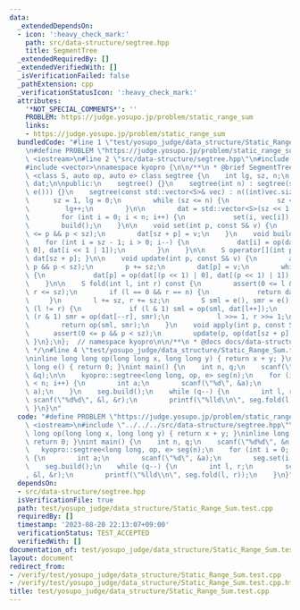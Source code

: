 ```yaml
---
data:
  _extendedDependsOn:
  - icon: ':heavy_check_mark:'
    path: src/data-structure/segtree.hpp
    title: SegmentTree
  _extendedRequiredBy: []
  _extendedVerifiedWith: []
  _isVerificationFailed: false
  _pathExtension: cpp
  _verificationStatusIcon: ':heavy_check_mark:'
  attributes:
    '*NOT_SPECIAL_COMMENTS*': ''
    PROBLEM: https://judge.yosupo.jp/problem/static_range_sum
    links:
    - https://judge.yosupo.jp/problem/static_range_sum
  bundledCode: "#line 1 \"test/yosupo_judge/data_structure/Static_Range_Sum.test.cpp\"\
    \n#define PROBLEM \"https://judge.yosupo.jp/problem/static_range_sum\"\n#include\
    \ <iostream>\n#line 2 \"src/data-structure/segtree.hpp\"\n#include <cassert>\n\
    #include <vector>\nnamespace kyopro {\n\n/**\n * @brief SegmentTree\n */\ntemplate\
    \ <class S, auto op, auto e> class segtree {\n    int lg, sz, n;\n    std::vector<S>\
    \ dat;\n\npublic:\n    segtree() {}\n    segtree(int n) : segtree(std::vector<S>(n,\
    \ e())) {}\n    segtree(const std::vector<S>& vec) : n((int)vec.size()) {\n  \
    \      sz = 1, lg = 0;\n        while (sz <= n) {\n            sz <<= 1;\n   \
    \         lg++;\n        }\n\n        dat = std::vector<S>(sz << 1, e());\n\n\
    \        for (int i = 0; i < n; i++) {\n            set(i, vec[i]);\n        }\n\
    \        build();\n    }\n\n    void set(int p, const S& v) {\n        assert(0\
    \ <= p && p < sz);\n        dat[sz + p] = v;\n    }\n    void build() {\n    \
    \    for (int i = sz - 1; i > 0; i--) {\n            dat[i] = op(dat[i << 1 |\
    \ 0], dat[i << 1 | 1]);\n        }\n    }\n\n    S operator[](int p) const { return\
    \ dat[sz + p]; }\n\n    void update(int p, const S& v) {\n        assert(0 <=\
    \ p && p < sz);\n        p += sz;\n        dat[p] = v;\n        while (p >>= 1)\
    \ {\n            dat[p] = op(dat[(p << 1) | 0], dat[(p << 1) | 1]);\n        }\n\
    \    }\n\n    S fold(int l, int r) const {\n        assert(0 <= l && l <= r &&\
    \ r <= sz);\n        if (l == 0 && r == n) {\n            return dat[1];\n   \
    \     }\n        l += sz, r += sz;\n        S sml = e(), smr = e();\n        while\
    \ (l != r) {\n            if (l & 1) sml = op(sml, dat[l++]);\n            if\
    \ (r & 1) smr = op(dat[--r], smr);\n            l >>= 1, r >>= 1;\n        }\n\
    \        return op(sml, smr);\n    }\n    void apply(int p, const S& v) {\n  \
    \      assert(0 <= p && p < sz);\n        update(p, op(dat[sz + p], v));\n   \
    \ }\n};\n};  // namespace kyopro\n\n/**\n * @docs docs/data-structure/segtree.md\n\
    \ */\n#line 4 \"test/yosupo_judge/data_structure/Static_Range_Sum.test.cpp\"\n\
    \ninline long long op(long long x, long long y) { return x + y; }\ninline long\
    \ long e() { return 0; }\nint main() {\n    int n, q;\n    scanf(\"%d%d\", &n,\
    \ &q);\n\n    kyopro::segtree<long long, op, e> seg(n);\n    for (int i = 0; i\
    \ < n; i++) {\n        int a;\n        scanf(\"%d\", &a);\n        seg.set(i,\
    \ a);\n    }\n    seg.build();\n    while (q--) {\n        int l, r;\n       \
    \ scanf(\"%d%d\", &l, &r);\n        printf(\"%lld\\n\", seg.fold(l, r));\n   \
    \ }\n}\n"
  code: "#define PROBLEM \"https://judge.yosupo.jp/problem/static_range_sum\"\n#include\
    \ <iostream>\n#include \"../../../src/data-structure/segtree.hpp\"\n\ninline long\
    \ long op(long long x, long long y) { return x + y; }\ninline long long e() {\
    \ return 0; }\nint main() {\n    int n, q;\n    scanf(\"%d%d\", &n, &q);\n\n \
    \   kyopro::segtree<long long, op, e> seg(n);\n    for (int i = 0; i < n; i++)\
    \ {\n        int a;\n        scanf(\"%d\", &a);\n        seg.set(i, a);\n    }\n\
    \    seg.build();\n    while (q--) {\n        int l, r;\n        scanf(\"%d%d\"\
    , &l, &r);\n        printf(\"%lld\\n\", seg.fold(l, r));\n    }\n}"
  dependsOn:
  - src/data-structure/segtree.hpp
  isVerificationFile: true
  path: test/yosupo_judge/data_structure/Static_Range_Sum.test.cpp
  requiredBy: []
  timestamp: '2023-08-20 22:13:07+09:00'
  verificationStatus: TEST_ACCEPTED
  verifiedWith: []
documentation_of: test/yosupo_judge/data_structure/Static_Range_Sum.test.cpp
layout: document
redirect_from:
- /verify/test/yosupo_judge/data_structure/Static_Range_Sum.test.cpp
- /verify/test/yosupo_judge/data_structure/Static_Range_Sum.test.cpp.html
title: test/yosupo_judge/data_structure/Static_Range_Sum.test.cpp
---
```

